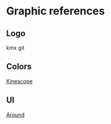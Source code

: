 # Graphic references

## Logo

<div class="kmxgit-logo-lg">
  <span><i class="fa fa-square"></i></span> kmx git
</div>

## Colors

[Kinescope](https://www.behance.net/gallery/130195095/Kinescope-Brand-Identity-Website)

## UI

[Around](https://themes.getbootstrap.com/preview/?theme_id=50603)
